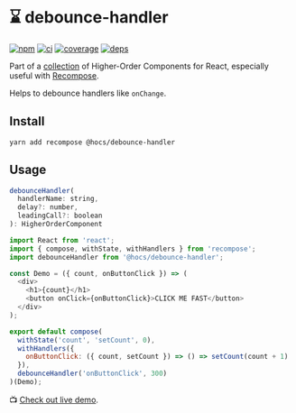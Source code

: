 # :hourglass: debounce-handler

[![npm](https://img.shields.io/npm/v/@hocs/debounce-handler.svg?style=flat-square)](https://www.npmjs.com/package/@hocs/debounce-handler) [![ci](https://img.shields.io/travis/deepsweet/hocs/master.svg?style=flat-square)](https://travis-ci.org/deepsweet/hocs) [![coverage](https://img.shields.io/codecov/c/github/deepsweet/hocs/master.svg?style=flat-square)](https://codecov.io/github/deepsweet/hocs) [![deps](https://david-dm.org/deepsweet/hocs.svg?path=packages/debounce-handler&style=flat-square)](https://david-dm.org/deepsweet/hocs?path=packages/debounce-handler)

Part of a [collection](https://github.com/deepsweet/hocs) of Higher-Order Components for React, especially useful with [Recompose](https://github.com/acdlite/recompose).

Helps to debounce handlers like `onChange`.

## Install

```
yarn add recompose @hocs/debounce-handler
```

## Usage

```js
debounceHandler(
  handlerName: string,
  delay?: number,
  leadingCall?: boolean
): HigherOrderComponent
```

```js
import React from 'react';
import { compose, withState, withHandlers } from 'recompose';
import debounceHandler from '@hocs/debounce-handler';

const Demo = ({ count, onButtonClick }) => (
  <div>
    <h1>{count}</h1>
    <button onClick={onButtonClick}>CLICK ME FAST</button>
  </div>
);

export default compose(
  withState('count', 'setCount', 0),
  withHandlers({
    onButtonClick: ({ count, setCount }) => () => setCount(count + 1)
  }),
  debounceHandler('onButtonClick', 300)
)(Demo);
```

:tv: [Check out live demo](https://www.webpackbin.com/bins/-KqnJNtaPDRKO4uCsxw6).
